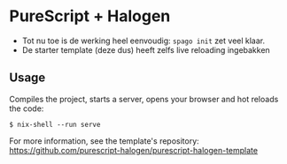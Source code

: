 # PureScript + Halogen

- Tot nu toe is de werking heel eenvoudig: `spago init` zet veel klaar.
- De starter template (deze dus) heeft zelfs live reloading ingebakken

## Usage

Compiles the project, starts a server, opens your browser and hot reloads the
code:

```
$ nix-shell --run serve
```

For more information, see the template's repository:
https://github.com/purescript-halogen/purescript-halogen-template
